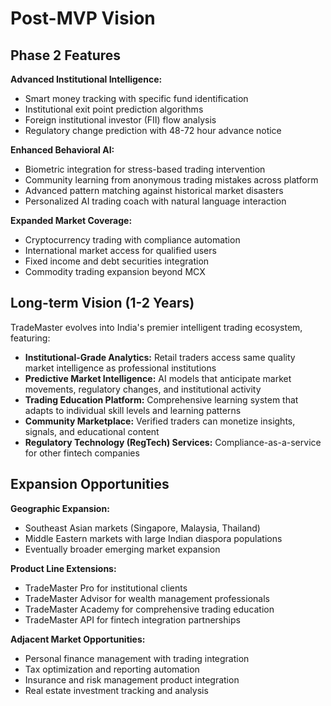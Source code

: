 # Post-MVP Vision

## Phase 2 Features

**Advanced Institutional Intelligence:**
- Smart money tracking with specific fund identification
- Institutional exit point prediction algorithms
- Foreign institutional investor (FII) flow analysis
- Regulatory change prediction with 48-72 hour advance notice

**Enhanced Behavioral AI:**
- Biometric integration for stress-based trading intervention
- Community learning from anonymous trading mistakes across platform
- Advanced pattern matching against historical market disasters
- Personalized AI trading coach with natural language interaction

**Expanded Market Coverage:**
- Cryptocurrency trading with compliance automation
- International market access for qualified users
- Fixed income and debt securities integration
- Commodity trading expansion beyond MCX

## Long-term Vision (1-2 Years)

TradeMaster evolves into India's premier intelligent trading ecosystem, featuring:
- **Institutional-Grade Analytics:** Retail traders access same quality market intelligence as professional institutions
- **Predictive Market Intelligence:** AI models that anticipate market movements, regulatory changes, and institutional activity
- **Trading Education Platform:** Comprehensive learning system that adapts to individual skill levels and learning patterns
- **Community Marketplace:** Verified traders can monetize insights, signals, and educational content
- **Regulatory Technology (RegTech) Services:** Compliance-as-a-service for other fintech companies

## Expansion Opportunities

**Geographic Expansion:**
- Southeast Asian markets (Singapore, Malaysia, Thailand)
- Middle Eastern markets with large Indian diaspora populations
- Eventually broader emerging market expansion

**Product Line Extensions:**
- TradeMaster Pro for institutional clients
- TradeMaster Advisor for wealth management professionals
- TradeMaster Academy for comprehensive trading education
- TradeMaster API for fintech integration partnerships

**Adjacent Market Opportunities:**
- Personal finance management with trading integration
- Tax optimization and reporting automation
- Insurance and risk management product integration
- Real estate investment tracking and analysis
